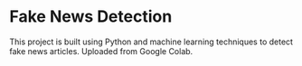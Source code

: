 # Fake News Detection

This project is built using Python and machine learning techniques to detect fake news articles.
Uploaded from Google Colab.
